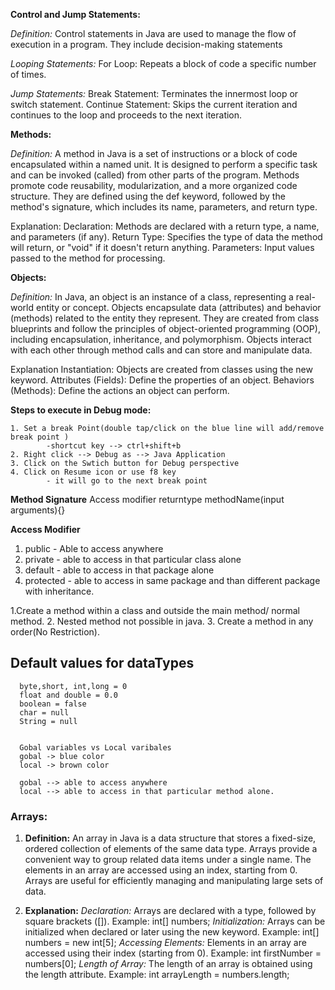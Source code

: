 **Control and Jump Statements:**

*Definition:* 
   Control statements in Java are used to manage the flow of execution in a program. They include decision-making statements

*Looping Statements:*
    For Loop: Repeats a block of code a specific number of times.

*Jump Statements:*
    Break Statement: Terminates the innermost loop or switch statement. Continue Statement: Skips the current iteration and continues to the loop and proceeds to the next iteration.

**Methods:**

*Definition:* 
   A method in Java is a set of instructions or a block of code encapsulated within a named unit. It is designed to perform a specific task and can be invoked (called) from other parts of the program. Methods promote code reusability, modularization, and a more organized code structure. They are defined using the def keyword, followed by the method's signature, which includes its name, parameters, and return type.

Explanation: 
   Declaration: Methods are declared with a return type, a name, and parameters (if any). Return Type: Specifies the type of data the method will return, or "void" if it doesn't return anything. Parameters: Input values passed to the method for processing.

**Objects:**

*Definition:*
    In Java, an object is an instance of a class, representing a real-world entity or concept. Objects encapsulate data (attributes) and behavior (methods) related to the entity they represent. They are created from class blueprints and follow the principles of object-oriented programming (OOP), including encapsulation, inheritance, and polymorphism. Objects interact with each other through method calls and can store and manipulate data.

Explanation
   Instantiation: Objects are created from classes using the new keyword. Attributes (Fields): Define the properties of an object. Behaviors (Methods): Define the actions an object can perform.



**Steps to execute in Debug mode:**

    1. Set a break Point(double tap/click on the blue line will add/remove break point )
            -shortcut key --> ctrl+shift+b
    2. Right click --> Debug as --> Java Application
    3. Click on the Swtich button for Debug perspective
    4. Click on Resume icon or use f8 key
            - it will go to the next break point





**Method Signature**
      Access modifier returntype  methodName(input arguments){}



**Access Modifier**
   1. public - Able to access anywhere
   2. private - able to access in that particular class alone
   3. default - able to access in that package alone 
   4. protected - able to access in same package and than different package with inheritance.


   1.Create a method within a class and outside the main method/ normal method.
   2. Nested method not possible in java.
   3. Create a method in any order(No Restriction).


   Default values for dataTypes
   ----------------------------
      byte,short, int,long = 0
      float and double = 0.0
      boolean = false
      char = null
      String = null


      Gobal variables vs Local varibales
      gobal -> blue color
      local -> brown color

      gobal --> able to access anywhere
      local --> able to access in that particular method alone.


### Arrays:
1. **Definition:**
   An array in Java is a data structure that stores a fixed-size, ordered collection of elements of the same data type. Arrays provide a convenient way to group related data items under a single name. The elements in an array are accessed using an index, starting from 0. Arrays are useful for efficiently managing and manipulating large sets of data.

2. **Explanation:**
  *Declaration:*
    Arrays are declared with a type, followed by square brackets ([]).
    Example: int[] numbers;
  *Initialization:*
    Arrays can be initialized when declared or later using the new keyword.
    Example: int[] numbers = new int[5];
  *Accessing Elements:*
   Elements in an array are accessed using their index (starting from 0).
   Example: int firstNumber = numbers[0];
  *Length of Array:*
   The length of an array is obtained using the length attribute.
   Example: int arrayLength = numbers.length;



